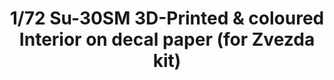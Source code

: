 ---
layout: product
title: "1/72 Su-30SM 3D-Printed & coloured Interior on decal paper  (for Zvezda kit)"
price: "2100" 
desc: "3D Dekal"
img_path: "/assets/img/QD72012.webp"
brand: "Quinta Studio"
available: false
special_offer: false
new: false
soon: false
cat: "010000"
subcat: "016000"
subsubcat: "0N/A"
sifra: "QD72012"
popular: false
spec: false
---